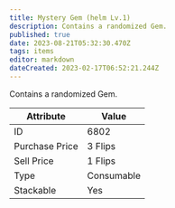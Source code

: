 ```yaml
---
title: Mystery Gem (helm Lv.1)
description: Contains a randomized Gem.
published: true
date: 2023-08-21T05:32:30.470Z
tags: items
editor: markdown
dateCreated: 2023-02-17T06:52:21.244Z
---
```


Contains a randomized Gem.

|Attribute|Value|
|-|-|
|ID|6802|
|Purchase Price|3 Flips|
|Sell Price|1 Flips|
|Type|Consumable|
|Stackable|Yes|

